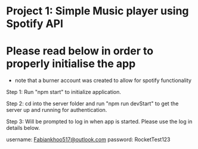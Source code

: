 # Project 1: Simple Music player using Spotify API

# Please read below in order to properly initialise the app

* note that a burner account was created to allow for spotify functionality 

Step 1: Run "npm start" to initialize application.

Step 2: cd into the server folder and run "npm run devStart" to get the server up and running for authentication.

Step 3: Will be prompted to log in when app is started. Please use the log in details below. 

username: Fabiankhoo517@outlook.com
password: RocketTest123


